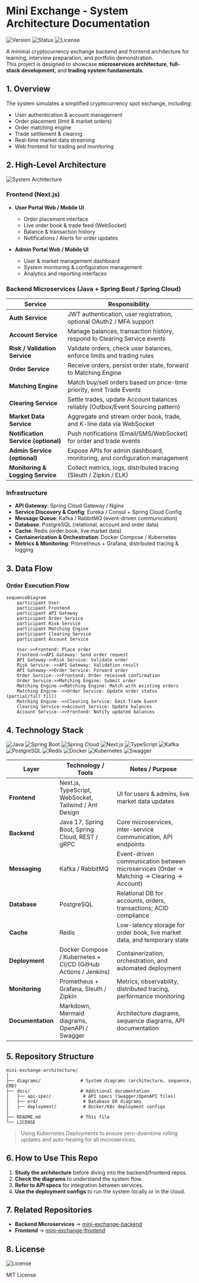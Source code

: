 
# Mini Exchange - System Architecture Documentation

![Version](https://img.shields.io/badge/version-v1.0.0-red)
![Status](https://img.shields.io/badge/status-active-brightgreen)
![License](https://img.shields.io/badge/License-MIT-green?logo=opensourceinitiative)

A minimal cryptocurrency exchange backend and frontend architecture for learning, interview preparation, and portfolio demonstration.  
This project is designed to showcase **microservices architecture**, **full-stack development**, and **trading system fundamentals**.



## 1. Overview

The system simulates a simplified cryptocurrency spot exchange, including:

- User authentication & account management
- Order placement (limit & market orders)
- Order matching engine
- Trade settlement & clearing
- Real-time market data streaming
- Web frontend for trading and monitoring



## 2. High-Level Architecture

![System Architecture](./diagrams/system-architecture.png)



### **Frontend** (Next.js)
   
* **User Portal Web / Mobile UI**

  * Order placement interface
  * Live order book & trade feed (WebSocket)
  * Balance & transaction history
  * Notifications / Alerts for order updates
 
* **Admin Portal Web / Mobile UI**
  * User & market management dashboard
  * System monitoring & configuration management
  * Analytics and reporting interfaces


### **Backend Microservices** (Java + Spring Boot / Spring Cloud)
   
| Service                             | Responsibility                                                                  |
| ----------------------------------- | ------------------------------------------------------------------------------- |
| **Auth Service**                    | JWT authentication, user registration, optional OAuth2 / MFA support            |
| **Account Service**                 | Manage balances, transaction history, respond to Clearing Service events        |
| **Risk / Validation Service**       | Validate orders, check user balances, enforce limits and trading rules          |
| **Order Service**                   | Receive orders, persist order state, forward to Matching Engine                 |
| **Matching Engine**                 | Match buy/sell orders based on price-time priority, emit Trade Events           |
| **Clearing Service**                | Settle trades, update Account balances reliably (Outbox/Event Sourcing pattern) |
| **Market Data Service**             | Aggregate and stream order book, trade, and K-line data via WebSocket           |
| **Notification Service (optional)** | Push notifications (Email/SMS/WebSocket) for order and trade events             |
| **Admin Service (optional)**        | Expose APIs for admin dashboard, monitoring, and configuration management       |
| **Monitoring & Logging Service**    | Collect metrics, logs, distributed tracing (Sleuth / Zipkin / ELK)              |

### **Infrastructure**
* **API Gateway**: Spring Cloud Gateway / Nginx
* **Service Discovery & Config**: Eureka / Consul + Spring Cloud Config
* **Message Queue**: Kafka / RabbitMQ (event-driven communication)
* **Database**: PostgreSQL (relational, account and order data)
* **Cache**: Redis (order book, live market data)
* **Containerization & Orchestration**: Docker Compose / Kubernetes
* **Metrics & Monitoring**: Prometheus + Grafana, distributed tracing & logging



## 3. Data Flow

### **Order Execution Flow**
```mermaid
sequenceDiagram
    participant User
    participant Frontend
    participant API Gateway
    participant Order Service
    participant Risk Service
    participant Matching Engine
    participant Clearing Service
    participant Account Service

    User->>Frontend: Place order
    Frontend->>API Gateway: Send order request
    API Gateway->>Risk Service: Validate order
    Risk Service-->>API Gateway: Validation result
    API Gateway->>Order Service: Forward order
    Order Service-->>Frontend: Order received confirmation
    Order Service->>Matching Engine: Submit order
    Matching Engine->>Matching Engine: Match with existing orders
    Matching Engine-->>Order Service: Update order status (partial/full fill)
    Matching Engine-->>Clearing Service: Emit Trade Event
    Clearing Service->>Account Service: Update balances
    Account Service-->>Frontend: Notify updated balances

````



## 4. Technology Stack

![Java](https://img.shields.io/badge/Java-17-blue)
![Spring Boot](https://img.shields.io/badge/Spring%20Boot-3.2.0-brightgreen?logo=springboot)
![Spring Cloud](https://img.shields.io/badge/Spring%20Cloud-2023.0-lightgrey?logo=spring)
![Next.js](https://img.shields.io/badge/Next.js-14-black?logo=nextdotjs)
![TypeScript](https://img.shields.io/badge/TypeScript-5-blue?logo=typescript)
![Kafka](https://img.shields.io/badge/Kafka-Event%20Streaming-231f20?logo=apachekafka)
![PostgreSQL](https://img.shields.io/badge/PostgreSQL-DB-blue?logo=postgresql)
![Redis](https://img.shields.io/badge/Redis-Cache-red?logo=redis)
![Docker](https://img.shields.io/badge/Docker-Enabled-2496ed?logo=docker)
![Kubernetes](https://img.shields.io/badge/Kubernetes-Orchestration-326ce5?logo=kubernetes)
![Swagger](https://img.shields.io/badge/API%20Docs-Swagger-85ea2d?logo=swagger)

| Layer             | Technology / Tools                                                 | Notes / Purpose                                                                          |
| ----------------- | ------------------------------------------------------------------ | ---------------------------------------------------------------------------------------- |
| **Frontend**      | Next.js, TypeScript, WebSocket, Tailwind / Ant Design              | UI for users & admins, live market data updates                                          |
| **Backend**       | Java 17, Spring Boot, Spring Cloud, REST / gRPC                    | Core microservices, inter-service communication, API endpoints                           |
| **Messaging**     | Kafka / RabbitMQ                                                   | Event-driven communication between microservices (Order → Matching → Clearing → Account) |
| **Database**      | PostgreSQL                                                         | Relational DB for accounts, orders, transactions; ACID compliance                        |
| **Cache**         | Redis                                                              | Low-latency storage for order book, live market data, and temporary state                |
| **Deployment**    | Docker Compose / Kubernetes + CI/CD (GitHub Actions / Jenkins)     | Containerization, orchestration, and automated deployment                                |
| **Monitoring**    | Prometheus + Grafana, Sleuth / Zipkin                              | Metrics, observability, distributed tracing, performance monitoring                      |
| **Documentation** | Markdown, Mermaid diagrams, OpenAPI / Swagger                      | Architecture diagrams, sequence diagrams, API documentation                              |



## 5. Repository Structure

```
mini-exchange-architecture/
│
├── diagrams/               # System diagrams (architecture, sequence, ERD)
├── docs/                   # Additional documentation
│   ├── api-spec/            # API specs (Swagger/OpenAPI files)
│   ├── erd/                 # Database ER diagrams
│   ├── deployment/          # Docker/K8s deployment configs
│
├── README.md               # This file
└── LICENSE
```
> Using Kubernetes Deployments to ensure zero-downtime rolling updates and auto-healing for all microservices.



## 6. How to Use This Repo

1. **Study the architecture** before diving into the backend/frontend repos.
2. **Check the diagrams** to understand the system flow.
3. **Refer to API specs** for integration between services.
4. **Use the deployment configs** to run the system locally or in the cloud.



## 7. Related Repositories

* **Backend Microservices** → [mini-exchange-backend](#)
* **Frontend** → [mini-exchange-frontend](#)



## 8. License

![License](https://img.shields.io/badge/License-MIT-green?logo=opensourceinitiative)

MIT License

